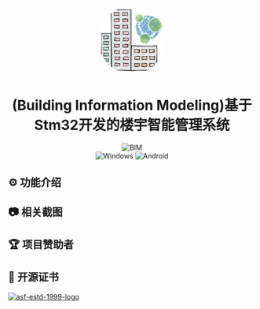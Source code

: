 <p align="center">
  <img src="https://github.com/bowjacon/BIM_Demo/blob/main/icon/logo.svg" width="138" style="border-radius: 50%;" />
</p>
<h1 align="center">(Building Information Modeling)基于Stm32开发的楼宇智能管理系统</h1>



<div align="center">
  <img alt="BIM" src="https://img.shields.io/badge/%E6%A5%BC%E5%AE%87%E6%99%BA%E8%83%BD%E7%AE%A1%E7%90%86%E7%B3%BB%E7%BB%9F-%23007BFF?style=plastic&logo=stmicroelectronics&logoColor=%2303234B&label=%E7%A7%91%E6%8A%80%E7%AB%8B%E9%A1%B9&labelColor=%23F0F0F0">
</div>

<div align="center">
  <img alt="Windows" src="https://img.shields.io/badge/Windows-F0F0F0?style=plastic&logo=windows&logoColor=%230078D6">
  <img alt="Android" src="https://img.shields.io/badge/Android-android?style=plastic&logo=android&logoColor=%233DDC84&color=%23F0F0F0">
</div>


## :gear: 功能介绍

## :camera: 相关截图

## :trophy: 项目赞助者

## :page_with_curl: 开源证书

[![asf-estd-1999-logo](https://jamth.oss-cn-hangzhou.aliyuncs.com/asf-estd-1999-logo.jpg)](https://www.apache.org/licenses/LICENSE-2.0)

